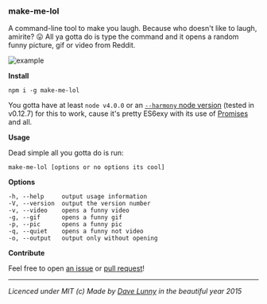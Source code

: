 ### make-me-lol

A command-line tool to make you laugh. Because who doesn't like to laugh, amirite? :stuck_out_tongue: All ya gotta do is type the command and it opens a random funny picture, gif or video from Reddit.

![example](http://i.imgur.com/2fHBaxQ.gif)

**Install**

```
npm i -g make-me-lol
```

You gotta have at least `node v4.0.0` or an [`--harmony` node version](https://nodejs.org/en/docs/es6/) (tested in v0.12.7) for this to work, cause it's pretty ES6exy with its use of [Promises](https://developer.mozilla.org/en/docs/Web/JavaScript/Reference/Global_Objects/Promise) and all.


**Usage**

Dead simple all you gotta do is run:

```
make-me-lol [options or no options its cool]
```

**Options**

```
-h, --help     output usage information
-V, --version  output the version number
-v, --video    opens a funny video
-g, --gif      opens a funny gif
-p, --pic      opens a funny pic
-q, --quiet    opens a funny not video
-o, --output   output only without opening
```

**Contribute**

Feel free to open [an issue](https://github.com/himynameisdave/make-me-lol/issues/new) or [pull request](https://github.com/himynameisdave/make-me-lol/compare?expand=1)!

---

*Licenced under MIT (c) Made by [Dave Lunny](https://twitter.com/dave_lunny) in the beautiful year 2015*
